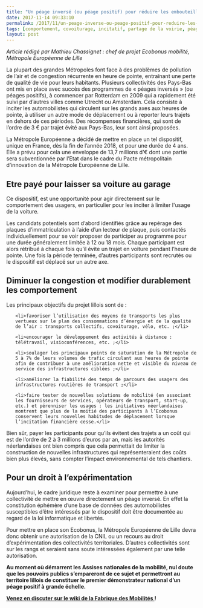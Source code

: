 ```yaml
---
title: "Un péage inversé (ou péage positif) pour réduire les embouteillages : le projet d’Ecobonus mobilité de la Métropole Européenne de Lille"
date: 2017-11-14 09:33:10
permalink: /2017/11/un-peage-inverse-ou-peage-positif-pour-reduire-les-embouteillages-le-projet-decobonus-mobilite-de-la-metropole-europeenne-de-lille.html
tags: [comportement, covoiturage, incitatif, partage de la voirie, péage urbain]
layout: post
---
```


<em>Article rédigé par Mathieu Chassignet : chef de projet Ecobonus mobilité, Métropole Européenne de Lille</em>



La plupart des grandes Métropoles font face à des problèmes de pollution de l’air et de congestion récurrente en heure de pointe, entraînant une perte de qualité de vie pour leurs habitants. Plusieurs collectivités des Pays-Bas ont mis en place avec succès des programmes de « péages inversés » (ou péages positifs), à commencer par Rotterdam en 2009 qui a rapidement été suivi par d’autres villes comme Utrecht ou Amsterdam. Cela consiste à inciter les automobilistes qui circulent sur les grands axes aux heures de pointe, à utiliser un autre mode de déplacement ou à reporter leurs trajets en dehors de ces périodes. Des récompenses financières, qui sont de l’ordre de 3 € par trajet évité aux Pays-Bas, leur sont ainsi proposées.

La Métropole Européenne a décidé de mettre en place un tel dispositif, unique en France, dès la fin de l’année 2018, et pour une durée de 4 ans. Elle a prévu pour cela une enveloppe de 13,7 millions d’€ dont une partie sera subventionnée par l’Etat dans le cadre du Pacte métropolitain d’innovation de la Métropole Européenne de Lille.

<h2><strong>Etre payé pour laisser sa voiture au garage</strong></h2>

Ce dispositif, est une opportunité pour agir directement sur le comportement des usagers, en particulier pour les inciter à limiter l'usage de la voiture.

Les candidats potentiels sont d’abord identifiés grâce au repérage des plaques d’immatriculation à l’aide d’un lecteur de plaque, puis contactés individuellement pour se voir proposer de participer au programme pour une durée généralement limitée à 12 ou 18 mois. Chaque participant est alors rétribué à chaque fois qu’il évite un trajet en voiture pendant l’heure de pointe. Une fois la période terminée, d’autres participants sont recrutés ou le dispositif est déplacé sur un autre axe.

<h2>Diminuer la congestion et modifier durablement les comportement</h2>

Les principaux objectifs du projet lillois sont de :

<ul>

 	<li>favoriser l’utilisation des moyens de transports les plus vertueux sur le plan des consommations d’énergie et de la qualité de l’air : transports collectifs, covoiturage, vélo, etc. ;</li>

 	<li>encourager le développement des activités à distance : télétravail, visioconférences, etc. ;</li>

 	<li>soulager les principaux points de saturation de la Métropole de 5 à 7% de leurs volumes de trafic circulant aux heures de pointe afin de contribuer à une amélioration nette et visible du niveau de service des infrastructures ciblées ;</li>

 	<li>améliorer la fiabilité des temps de parcours des usagers des infrastructures routières de transport ;</li>

 	<li>faire tester de nouvelles solutions de mobilité (en associant les fournisseurs de services, opérateurs de transport, start-up, etc.) et pérenniser les usages : les initiatives néerlandaises montrent que plus de la moitié des participants à l’Ecobonus conservent leurs nouvelles habitudes de déplacement lorsque l’incitation financière cesse.</li>

</ul>

Bien sûr, payer les participants pour qu’ils évitent des trajets a un coût qui est de l’ordre de 2 à 3 millions d’euros par an, mais les autorités néerlandaises ont bien compris que cela permettait de limiter la construction de nouvelles infrastructures qui représenteraient des coûts bien plus élevés, sans compter l’impact environnemental de tels chantiers.

<h2>Pour un droit à l’expérimentation</h2>

Aujourd’hui, le cadre juridique reste à examiner pour permettre à une collectivité de mettre en œuvre directement un péage inversé. En effet la constitution éphémère d’une base de données des automobilistes susceptibles d’être intéressés par le dispositif doit être documentée au regard de la loi informatique et libertés.

Pour mettre en place son Ecobonus, la Métropole Européenne de Lille devra donc obtenir une autorisation de la CNIL ou un recours au droit d’expérimentation des collectivités territoriales. D’autres collectivités sont sur les rangs et seraient sans soute intéressées également par une telle autorisation.



<strong>Au moment où démarrent les Assises nationales de la mobilité, nul doute que les pouvoirs publics s’empareront de ce sujet et permettront au territoire lillois de constituer le premier démonstrateur national d’un péage positif à grande échelle. </strong>



<strong><a href="http://wiki.lafabriquedesmobilites.fr/wiki/Discussion:Le_projet_d%E2%80%99Ecobonus_mobilit%C3%A9_de_la_M%C3%A9tropole_Europ%C3%A9enne_de_Lille" target="_blank" rel="noopener">Venez en discuter sur le wiki de la Fabrique des Mobilités </a>!

</strong>
